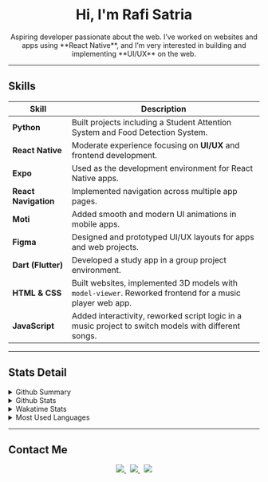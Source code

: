 <h1 align="center">Hi, I'm Rafi Satria</h1>

<p align="center">
  Aspiring developer passionate about the web.  
  I’ve worked on websites and apps using **React Native**, and I’m very interested in building and implementing **UI/UX** on the web.  
</p>

---

## Skills  

<div align="center">

| Skill | Description |
|-------|-------------|
| **Python** | Built projects including a Student Attention System and Food Detection System. |
| **React Native** | Moderate experience focusing on **UI/UX** and frontend development. |
| **Expo** | Used as the development environment for React Native apps. |
| **React Navigation** | Implemented navigation across multiple app pages. |
| **Moti** | Added smooth and modern UI animations in mobile apps. |
| **Figma** | Designed and prototyped UI/UX layouts for apps and web projects. |
| **Dart (Flutter)** | Developed a study app in a group project environment. |
| **HTML & CSS** | Built websites, implemented 3D models with `model-viewer`. Reworked frontend for a music player web app. |
| **JavaScript** | Added interactivity, reworked script logic in a music project to switch models with different songs. |

</div>

---

## Stats Detail  

<details>
  <summary>Github Summary</summary>
  <img align="center" src="https://github-profile-summary-cards.vercel.app/api/cards/profile-details?username=ThatGuyNameZack&theme=transparent" alt="ThatGuyNameZack's GitHub Contribution"/>
</details>

<details>
  <summary>Github Stats</summary>
  <img align="center" src="https://github-readme-stats.vercel.app/api?username=ThatGuyNameZack&theme=transparent" />
</details>

<details>
  <summary>Wakatime Stats</summary>
  <img align="center" src="https://github-readme-stats.vercel.app/api/wakatime?username=ThatGuyNameZack&theme=transparent" />
</details>
  
<details>
  <summary>Most Used Languages</summary>
  <img align="center" src="https://github-readme-stats.vercel.app/api/top-langs/?username=ThatGuyNameZack&layout=pie&theme=transparent" />
</details>

---

## Contact Me  

<p align="center">
  <a href="https://www.instagram.com/rafi_satria_fi/">
    <img src="https://img.shields.io/badge/Instagram-E4405F?style=for-the-badge&logo=instagram&logoColor=white" />
  </a>
  &nbsp;
  <a href="https://www.linkedin.com/in/rafi-satria-putra-sudrajat-76557a290/">
    <img src="https://img.shields.io/badge/LinkedIn-0077B5?style=for-the-badge&logo=linkedin&logoColor=white" />
  </a>
  &nbsp;
  <a href="mailto:rafisatria090508@gmail.com">
    <img src="https://img.shields.io/badge/Gmail-D14836?style=for-the-badge&logo=gmail&logoColor=white" />
  </a>
</p>
